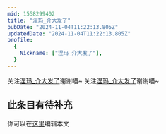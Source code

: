 ```yaml
---
mid: 1558299402
title: "涅玛_介大发了"
pubDate: "2024-11-04T11:22:13.805Z"
updatedDate: "2024-11-04T11:22:13.805Z"
profile:
  {
    Nickname: ["涅玛_介大发了"],
  }
---
```


关注[涅玛_介大发了](https://space.bilibili.com/1558299402)谢谢喵~ 关注[涅玛_介大发了](https://space.bilibili.com/1558299402)谢谢喵~

## 此条目有待补充
你可以在[这里](https://github.com/Yuhanawa/VTuber.ICU-Content/edit/master/v/涅玛_介大发了/index.md)编辑本文
